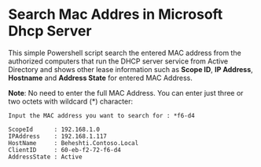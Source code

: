 # Search Mac Addres in Microsoft Dhcp Server
This simple Powershell script search the entered MAC address from the authorized computers that run the DHCP server service from Active Directory and shows other lease information such as **Scope ID**, **IP Address**, **Hostname** and **Address State**  for entered MAC Address.


**Note**: No need to enter the full MAC Address. You can enter just three or two octets with wildcard (*) character:

```
Input the MAC address you want to search for : *f6-d4

ScopeId      : 192.168.1.0
IPAddress    : 192.168.1.117
HostName     : Beheshti.Contoso.Local
ClientID     : 60-eb-f2-72-f6-d4
AddressState : Active
```
